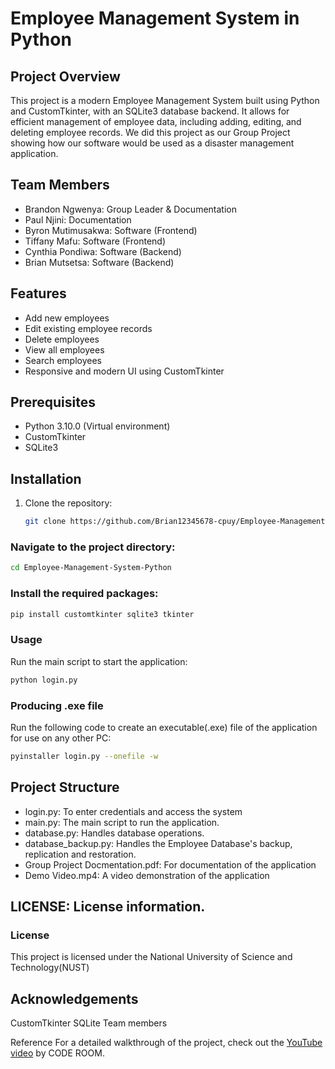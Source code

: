 # Employee Management System in Python

## Project Overview

This project is a modern Employee Management System built using Python and CustomTkinter, with an SQLite3 database backend. It allows for efficient management of employee data, including adding, editing, and deleting employee records. We did this project as our Group Project showing how our software would be used as a disaster management application. 

## Team Members

- Brandon Ngwenya: Group Leader & Documentation
- Paul Njini: Documentation
- Byron Mutimusakwa: Software (Frontend)
- Tiffany Mafu: Software (Frontend)
- Cynthia Pondiwa: Software (Backend)
- Brian Mutsetsa: Software (Backend)

## Features

- Add new employees
- Edit existing employee records
- Delete employees
- View all employees
- Search employees
- Responsive and modern UI using CustomTkinter

## Prerequisites

- Python 3.10.0 (Virtual environment)
- CustomTkinter
- SQLite3

## Installation

1. Clone the repository:
   ```bash
   git clone https://github.com/Brian12345678-cpuy/Employee-Management-System-Python.git

### Navigate to the project directory:
```bash
cd Employee-Management-System-Python
```
### Install the required packages:
```bash
pip install customtkinter sqlite3 tkinter
```

### Usage
Run the main script to start the application:
```bash
python login.py
```

### Producing .exe file
Run the following code to create an executable(.exe) file of the application for use on any other PC:
```bash
pyinstaller login.py --onefile -w
```

## Project Structure
- login.py: To enter credentials and access the system
- main.py: The main script to run the application.
- database.py: Handles database operations.
- database_backup.py: Handles the Employee Database's backup, replication and restoration.
- Group Project Docmentation.pdf: For documentation of the application
- Demo Video.mp4: A video demonstration of the application
  
## LICENSE: License information.

### License
This project is licensed under the National University of Science and Technology(NUST)

## Acknowledgements
CustomTkinter
SQLite
Team members

Reference
For a detailed walkthrough of the project, check out the [YouTube video](https://www.youtube.com/watch?v=B0BOayNs4jI) by CODE ROOM.
